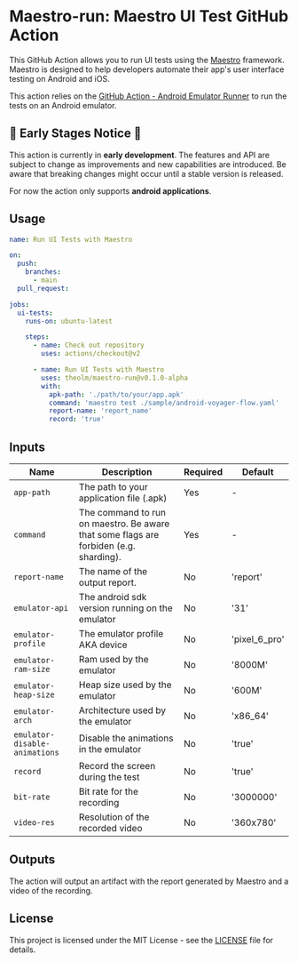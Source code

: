# Maestro-run: Maestro UI Test GitHub Action

This GitHub Action allows you to run UI tests using the [Maestro](https://cloud.mobile.dev/) framework. Maestro is designed to help developers automate their app's user interface testing on Android and iOS.

This action relies on the [GitHub Action - Android Emulator Runner](https://github.com/ReactiveCircus/android-emulator-runner) to run the tests on an Android emulator.

## 🚧 Early Stages Notice 🚧

This action is currently in **early development**. The features and API are subject to change as improvements and new capabilities are introduced. Be aware that breaking changes might occur until a stable version is released.

For now the action only supports **android applications**.

## Usage

```yaml
name: Run UI Tests with Maestro

on:
  push:
    branches:
      - main
  pull_request:

jobs:
  ui-tests:
    runs-on: ubuntu-latest

    steps:
      - name: Check out repository
        uses: actions/checkout@v2

      - name: Run UI Tests with Maestro
        uses: theolm/maestro-run@v0.1.0-alpha
        with:
          apk-path: './path/to/your/app.apk'
          command: 'maestro test ./sample/android-voyager-flow.yaml'
          report-name: 'report_name'
          record: 'true'
```

## Inputs

| Name                          | Description                                                                           | Required | Default       |
|-------------------------------|---------------------------------------------------------------------------------------|----------|---------------|
| `app-path`                    | The path to your application file (.apk)                                              | Yes      | -             |
| `command`                     | The command to run on maestro. Be aware that some flags are forbiden (e.g. sharding). | Yes      | -             |
| `report-name`                 | The name of the output report.                                                        | No       | 'report'      |
| `emulator-api`                | The android sdk version running on the emulator                                       | No       | '31'          |
| `emulator-profile`            | The emulator profile AKA device                                                       | No       | 'pixel_6_pro' |
| `emulator-ram-size`           | Ram used by the emulator                                                              | No       | '8000M'       |
| `emulator-heap-size`          | Heap size used by the emulator                                                        | No       | '600M'        |
| `emulator-arch`               | Architecture used by the emulator                                                     | No       | 'x86_64'      |
| `emulator-disable-animations` | Disable the animations in the emulator                                                | No       | 'true'        |
| `record`                      | Record the screen during the test                                                     | No       | 'true'        |
| `bit-rate`                    | Bit rate for the recording                                                            | No       | '3000000'     |
| `video-res`                   | Resolution of the recorded video                                                      | No       | '360x780'     |

## Outputs

The action will output an artifact with the report generated by Maestro and a video of the recording.

## License

This project is licensed under the MIT License - see the [LICENSE](./LICENSE) file for details.
